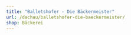```yaml
---
title: "Balletshofer - Die Bäckermeister"
url: /dachau/balletshofer-die-baeckermeister/
shop: Bäckerei
---
```

